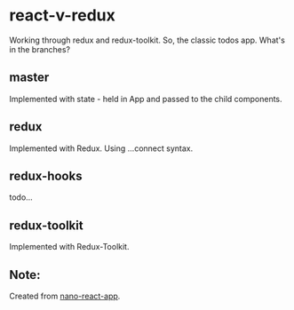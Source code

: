 # react-v-redux

Working through redux and redux-toolkit. So, the classic todos app. What's in the branches?

## master
Implemented with state - held in App and passed to the child components.

## redux
Implemented with Redux. Using ...connect syntax.

## redux-hooks
todo...

## redux-toolkit
Implemented with Redux-Toolkit.

## Note: 
Created from [nano-react-app](https://github.com/adrianmcli/nano-react-app). 